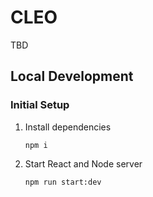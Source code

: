 # CLEO

TBD

## Local Development

### Initial Setup

1. Install dependencies
    ```
    npm i
    ```
1. Start React and Node server
    ```
    npm run start:dev
    ```
